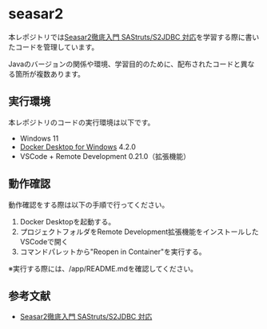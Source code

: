 # seasar2

本レポジトリでは[Seasar2徹底入門 SAStruts/S2JDBC 対応](https://amzn.asia/d/iIklmlJ)を学習する際に書いたコードを管理しています。

Javaのバージョンの関係や環境、学習目的のために、配布されたコードと異なる箇所が複数あります。

## 実行環境

本レポジトリのコードの実行環境は以下です。

- Windows 11
- [Docker Desktop for Windows](https://www.docker.com/products/docker-desktop) 4.2.0
- VSCode + Remote Development 0.21.0（拡張機能）

## 動作確認

動作確認をする際は以下の手順で行ってください。

1. Docker Desktopを起動する。
2. プロジェクトフォルダをRemote Development拡張機能をインストールしたVSCodeで開く
3. コマンドパレットから"Reopen in Container"を実行する。

※実行する際には、/app/README.mdを確認してください。

## 参考文献
- [Seasar2徹底入門 SAStruts/S2JDBC 対応](https://amzn.asia/d/iIklmlJ)
